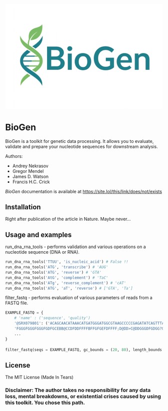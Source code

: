 ![Описание картинки](biogen_logo.png)

# BioGen

BioGen is a toolkit for genetic data processing. It allows you to evaluate, validate and prepare your nucleotide sequences for downstream analysis.

Authors:
* Andrey Nekrasov
* Gregor Mendel
* James D. Watson
* Francis H.C. Crick

*BioGen* documentation is available at https://site.lol/this/link/does/not/exists

## Installation

Right after publication of the article in Nature. Maybe never...

## Usage and examples

run_dna_rna_tools - performs validation and various operations on a nucleotide sequence (DNA or RNA).
```python
run_dna_rna_tools('TTUU', 'is_nucleic_acid') # False !!
run_dna_rna_tools('ATG', 'transcribe') # 'AUG'
run_dna_rna_tools('ATG', 'reverse') # 'GTA'
run_dna_rna_tools('AtG', 'complement') # 'TaC'
run_dna_rna_tools('ATg', 'reverse_complement') # 'cAT'
run_dna_rna_tools('ATG', 'aT', 'reverse') # ['GTA', 'Ta']
```

filter_fastq - performs evaluation of various parameters of reads from a FASTQ file.
```python
EXAMPLE_FASTQ = {
    # 'name' : ('sequence', 'quality')
    '@SRX079801': ('ACAGCAACATAAACATGATGGGATGGCGTAAGCCCCCGAGATATCAGTTTACCCAGGATAAGAGATTAAATTATGAGCAACATTATTAA',
    'FGGGFGGGFGGGFGDFGCEBB@CCDFDDFFFFBFFGFGEFDFFFF;D@DD>C@DDGGGDFGDGG?GFGFEGFGGEF@FDGGGFGFBGGD'),
    ...
}

filter_fastq(seqs = EXAMPLE_FASTQ, gc_bounds = (20, 80), length_bounds = (10, 30), quality_threshold = 10)
```

## License

The MIT License (Made In Tears)


### Disclaimer: The author takes no responsibility for any data loss, mental breakdowns, or existential crises caused by using this toolkit. You chose this path.